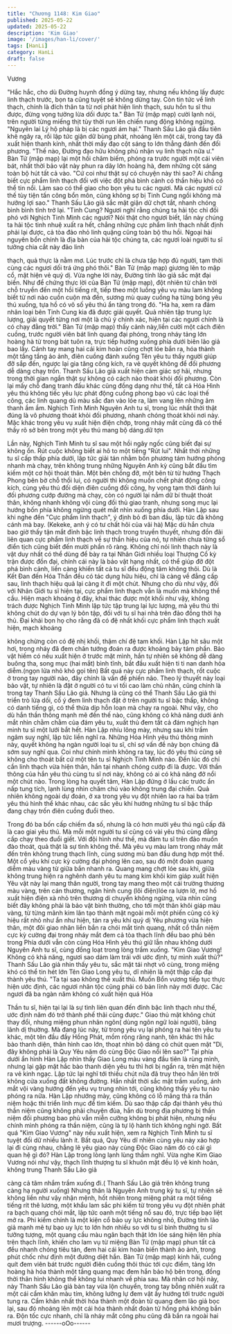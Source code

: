 ```yaml
---
title: "Chương 1148: Kim Giao"
published: 2025-05-22
updated: 2025-05-22
description: 'Kim Giao'
image: '/images/han-li/cover/'
tags: [HanLi]
category: HanLi
draft: false
---
```


Vương

"Hắc hắc, cho dù Đường huynh đồng ý dừng tay, nhưng nếu
không lấy được linh thạch trước, bọn ta cũng tuyệt sẽ không dừng
tay. Còn tin tức về linh thạch, chính là đích thân ta từ nơi phát hiện
linh thạch, sưu hồn tu sĩ thu được, đừng vọng tưởng lừa dối được
ta." Bàn Tử (mập mạp) cười lạnh nói, trên người từng miếng thịt
tùy thời run lên chiến rung động không ngừng.
"Nguyên lai Lý hộ pháp là bị các ngươi ám hại." Thanh Sấu Lão
giả đầu tiên khẽ ngây ra, rồi lập tức giận dữ bùng phát, nhoáng
lên một cái, trong tay đã xuất hiện thanh kính, nhất thời mấy đạo
cột sáng to lớn thẳng đánh đến đối phương.
"Thế nào, Đường đạo hữu không phủ nhận vụ linh thạch nữa ư."
Bàn Tử (mập mạp) lại một hồi châm biếm, phóng ra trước người
một cái viên bát, nhất thời bảo vật này phun ra dãy lớn hoàng hà,
đem những cột sáng toàn bộ hút tất cả vào.
"Cứ coi như thật sự có chuyện này thì sao? Ai chẳng biết cực
phẩm linh thạch đối với việc đột phá bình cảnh có thần hiệu khó
có thể tin nổi. Làm sao có thể giao cho bọn yêu tu các ngươi. Mà
các ngươi cứ thế tùy tiện tấn công bổn môn, cũng không sợ bị
Tinh Cung ngồi không mà hưởng lợi sao." Thanh Sấu Lão giả sắc
mặt giận dữ chợt tắt, nhanh chóng bình bình tĩnh trở lại.
"Tinh Cung? Ngươi nghĩ rằng chúng ta hải tộc chỉ đối phó với
Nghịch Tinh Minh các ngươi? Nói thật cho ngươi biết, lần này
chúng ta hải tộc tinh nhuệ xuất ra hết, chẳng những cực phẩm
linh thạch nhất định phải lại được, cả tòa đảo nhỏ linh quặng cũng
toàn bộ thu hồi. Ngoại hải nguyên bổn chính là địa bàn của hải tộc
chúng ta, các ngươi loài người tu sĩ tưởng chia cắt này đảo linh

thạch, quả thực là nằm mơ. Lúc trước chỉ là chưa tập hợp đủ
người, tạm thời cùng các ngươi dối trá ứng phó thôi."
Bàn Tử (mập mạp) giương lên to mập cổ, mặt hiện vẻ quỷ dị.
Vừa nghe lời này, Đường tính lão giả sắc mặt đại biến.
Như để chứng thực lời của Bàn Tử (mập mạp), đột nhiên từ chân
trời chỗ truyền đến một hồi tiếng rít, tiếp theo một luồng yêu vụ
màu lam không biết từ nơi nào cuồn cuộn mà đến, sương mù
quay cuồng hạ từng bóng yêu thú xuống, tựa hồ có vô số yêu thú
ẩn tàng trong đó.
"Ha ha, xem ra đám nhân loại bên Tinh Cung kia đã được giải
quyết. Quả nhiên tập trung lực lượng, giải quyết từng nơi một là
chủ ý chính xác, hiện tại các ngươi chính là có chạy đằng trời."
Bàn Tử (mập mạp) thấy cảnh này,liền cười một cách điên cuồng,
trước người viên bát linh quang đại phóng, trong nháy tảng lớn
hoàng hà từ trong bát tuôn ra, trực tiếp hướng xuống phía dưới
biên lão giả bao lấy. Cánh tay mang hai cái kim hoàn cũng chợt
lóe bắn ra, hóa thành một tầng tầng ảo ảnh, điên cuồng đánh
xuống
Tên yêu tu thấy người giúp đỡ sắp đến, ngược lại gia tăng công
kích, ra vẻ quyết không để đối phương dễ dàng chạy trốn. Thanh
Sấu Lão giả xuất hiện cảm giác sợ hãi, nhưng trong thời gian
ngắn thật sự không có cách nào thoát khỏi đối phương.
Còn lại mấy chỗ đang tranh đấu khác cũng đồng dạng như thế,
tất cả Hóa Hình yêu thú không tiếc yêu lực phát động cuồng
phong bạo vũ các loại thế công, các linh quang dủ màu sắc đan
vào lóe ra, làm vang lên những âm thanh ầm ầm.
Nghịch Tinh Minh Nguyên Anh tu sĩ, trong lúc nhất thời thật đúng
là vô phương thoát khỏi đối phương, nhanh chóng thoát khỏi nơi
này.
Mặc khác trong yêu vụ xuất hiện điện chớp, trong nháy mắt cũng
đã có thể thấy rõ sở bên trong một yêu thú mang bộ dáng.dữ tợn

Lần này, Nghịch Tinh Minh tu sĩ sau một hồi ngây ngốc cũng biết
đại sự không ổn. Rút cuộc không biết ai hô to một tiếng "Rút lui".
Nhất thời những tu sĩ cấp thấp phía dưới, lập tức giải tán nhằm
bốn phương tám hướng phóng nhanh mà chạy, trên không trung
những Nguyên Anh kỳ cũng bắt đầu tìm kiếm một cơ hội thoát
thân. Một bên chống đỡ, một bên từ từ hướng Thạch Phong bên
bờ chỗ thối lui, có người thì không muốn chết phát động công
kích, cùng yêu thú đối diện điên cuồng đối công, hy vọng tạm thời
đánh lui đối phương cướp đường mà chạy, còn có người lại nắm
dữ bí thuật thoát thân, không nhanh không vội cùng đối thủ giao
tranh, nhưng song mục lại hướng bốn phía không ngừng quét
mắt nhìn xuống phía dưới.
Hàn Lập sau khi nghe đến "Cực phẩm linh thạch", ý định bỏ đi
ban đầu, lập tức đã không cánh mà bay.
(Kekeke, anh ý có tư chất hôi của vãi hà)
Mặc dù hắn chưa bao giờ thấy tận mắt đỉnh bậc linh thạch trong
truyền thuyết, nhưng đồn đãi liên quan cực phẩm linh thạch về sự
thần hiệu của nó, tự nhiên chưa từng sổ điển tịch cũng biết đến
mười phần rõ ràng.
Không chỉ nói linh thạch này là vật duy nhất có thể dùng để bày ra
tại Nhân Giới nhiều loại Thượng Cổ kỳ trận được đồn đại, chính
cái này là bảo vật hạng nhất, có thể giúp đỡ đột phá bình cảnh,
liền càng khiến tất cả tu sĩ đều động tâm không thôi.
Dù là Kết Đan đến Hóa Thần đều có tác dụng hữu hiệu, chỉ là
càng về đẳng cấp sau, linh thạch hiệu quả lại càng ít đi một chút.
Nhưng cho dù như vậy, đối với Nhân Giới tu sĩ hiện tại, cực phẩm
linh thạch vẫn là muốn mà không thể cầu.
Hiện mạch khoáng ở đây, khai thác được một khối như vậy,
không trách được Nghịch Tinh Minh lập tức tập trung lại lực
lượng, mà yêu thú thì không chút do dự vạn lý bôn tập, đối với tu
sĩ hai nhà trên đảo đồng thời hạ thủ. Đại khái bọn họ cho rằng đã
có đệ nhất khối cực phẩm linh thạch xuất hiện, mạch khoáng

không chừng còn có đệ nhị khối, thậm chí đệ tam khối.
Hàn Lập hít sâu một hơi, trong nháy đã đem chân tướng đoán ra
được khoảng bảy tám phần.
Bảo vật hiếm có nếu xuất hiện ở trước mặt mình, hắn tự nhiên sẽ
không dễ dàng buông tha, song mục (hai mắt) bình tĩnh, bắt đầu
xuất hiện ti ti nan danh hỏa diễm.(ngọn lửa nhỏ khó gọi tên)
Bất quá này cực phẩm linh thạch, rốt cuộc ở trong tay người nào,
đây chính là vấn đề phiền não.
Theo lý thuyết này loại bảo vật, tự nhiên là đặt ở người có tu vi tối
cao làm chủ nhân, cũng chính là trong tay Thanh Sấu Lão giả.
Nhưng là cũng có thể Thanh Sấu Lão giả thi triển trò lừa dối, cố ý
đem linh thạch đặt ở trên người tu sĩ bậc thấp, không có danh
tiếng gì, có thể thừa dịp hỗn loạn mà chạy ra ngoài.
Như vậy, cho dù hắn thần thông mạnh mẽ đến thế nào, cũng
không có khả năng dưới ánh mắt nhìn chằm chằm của đám yêu
tu, xuất thủ đem tất cả đám nghịch hạn minh tu sĩ một lưới bắt
hết.
Hàn Lập nhíu lông mày, nhưng sau khi trầm ngâm suy nghĩ, lập
tức liền nghĩ ra.
Những Hóa Hình yêu thú thông minh này, quyết không hạ ngàn
người loại tu sĩ, chỉ sợ vấn đề này bọn chúng đã sớm suy nghĩ
qua. Coi như chính mình không ra tay, lúc đó yêu thú cũng sẽ
không cho thoát bất cứ một tên tu sĩ Nghịch Tinh Minh nào. Đến
lúc đó chỉ cần linh thạch vừa hiện thân, hắn tại nhanh chóng cướp
đi là được. Với thần thông của hắn yêu thú cùng tu sĩ nơi này,
không có ai có khả năng đở nổi một chút nào.
Trong lòng hạ quyết tâm, Hàn Lập đứng ở lầu các trước ẩn nấp
tung tích, lạnh lùng nhìn chăm chú vào không trung đại chiến.
Quả nhiên không ngoài dự đoán, ở xa trong yêu vụ đột nhiên lao
ra hai ba trăm yêu thú hình thể khác nhau, các sắc yêu khí hướng
những tu sĩ bậc thấp đang chạy trốn điên cuồng đuổi theo.

Trong đó ba bốn cấp chiếm đa số, nhưng là có hơn mười yêu thú
ngũ cấp đã là cao giai yêu thú. Mà mỗi một người tu sĩ cũng có
vài yêu thú cùng đẳng cấp chạy theo đuổi giết.
Với đội hình như thế, mà đám tu sĩ trên đảo muốn đào thoát, quả
thật là sự tình không thể.
Mà yêu vụ màu lam trong nháy mắt đến trên không trung thạch
lĩnh, cùng sương mù ban đầu dung hợp một thể. Một cổ yêu khí
cực kỳ cường đại phóng lên cao, sau đó một đoàn quang diễm
màu vàng từ giữa bắn nhanh ra.
Quang mang chợt lóe sau khi, giữa không trung hiện ra nghênh
danh yêu tu mang kim khôi kim giáp xuất hiện
Yêu vật này lại mang thân người, trong tay mang theo một cái
trường thương màu vàng, trên cán thương, ngân hình cung (lôi
điện)lóe ra lượn lờ, mơ hồ xuất hiện điện xà nhỏ trên thương di
chuyển không ngừng, vừa nhìn cũng biết đây không phải là bảo
vật bình thường, cho tới một thân khôi giáp màu vàng, từ từng
mãnh kim lân tạo thành mặt ngoài mỗi một phiến cũng có ký hiệu
rất nhỏ như ẩn như hiện, tản ra yêu khí quỷ dị
Yêu phương vừa hiện thân, một đôi giao nhãn liền bắn ra chói
mắt tinh quang, nhất cổ thần niệm cực kỳ cường đại trong nháy
mắt đem cả tòa thạch lĩnh đều bao phủ bên trong
Phía dưới vẫn còn cùng Hóa Hình yêu thú giữ lẫn nhau không
dưới Nguyên Anh tu sĩ, cùng đồng loạt trong lòng trầm xuống.
"Kim Giao Vương! Không có khả năng, ngươi sao dám làm trái với
ước định, tự mình xuất thủ?" Thanh Sấu Lão giả nhin thấy yêu tu,
sắc mặt tái nhợt vô cùng, trong miệng khó có thể tin hét lớn
Tên Giao Long yêu tu, dĩ nhiên là một thập cấp đại thành yêu thú.
"Ta tại sao không thể xuất thủ. Muốn Bổn vương tiếp tục thực hiện
ước định, các ngươi nhân tộc cũng phải có bản lĩnh này mới
được. Các ngươi đã ba ngàn năm không có xuất hiện quá Hóa

Thần tu sĩ, hiện tại lại là sự tình liên quan đến đỉnh bậc linh thạch
như thế, ước định năm đó trở thành phế thãi cũng được."
Giao thủ mặt không chút thay đổi, nhưng miệng phun nhân ngôn(
dùng ngôn ngữ loài người), băng lãnh dị thường.
Mà đang lúc này, từ trong yêu vụ lại phóng ra hai tên yêu tu khác,
một tên đầu đầy Hồng Phát, mồm rộng răng nanh, tên khác thì
hắc bào thanh diện, thân hình cao lớn, thoạt nhìn bộ dáng có chút
quen mặt
"Di, đây không phải là Quy Yêu năm đó cùng Độc Giao nổi lên
sao?"
Tại phía dưới ẩn hình Hàn Lập nhìn thấy Giao Long màu vàng
đầu tiên là rùng mình, nhưng lại gặp mặt hắc bào thanh diện yêu
tu thì hơi bị ngẩn ra, trên mặt hiện ra vẻ kinh ngạc. Lập tức lại
nghĩ tới thiếu chút nữa đã truy theo hắn lên trời không cửa xuống
đất không đường.
Hắn nhất thời sắc mặt trầm xuống, ánh mắt vội vàng hướng đến
yêu vụ trung nhìn tới, cũng không thấy yêu tu nào phóng ra nữa.
Hàn Lập nhướng mày, cũng không có lỗ mãng thả ra thần niệm
hoặc thi triển linh mục để tìm kiếm.
Dù sao thập cấp đại thành yêu thú thần niệm cũng không phải
chuyện đùa, hắn dù trong địa phương bị thần niệm đối phương
bao phủ vẫn miễn cưỡng không bị phát hiện, nhưng nếu chính
mình phóng ra thần niệm, cũng là tự lộ hành tích không nghi ngờ.
Bất quá "Kim Giao Vương" này nếu xuất hiện, xem ra Nghịch Tinh
Minh tu sĩ tuyệt đối dữ nhiều lành ít. Bất quá, Quy Yêu dĩ nhiên
cùng yêu này xảo hợp lại đi cùng nhau, chẳng lẽ yêu giao này
cùng Độc Giao năm đó có cái gì quan hệ gì đó?
Hàn Lập trong lòng lạnh lùng thầm nghĩ.
Vừa nghe Kim Giao Vương nói như vậy, thạch lĩnh thượng tu sĩ
khuôn mặt đều lộ vẻ kinh hoản, không trung Thanh Sấu Lão giả

càng cả tâm nhắm trầm xuống đi.( Thanh Sấu Lão giả trên không
trung càng hạ người xuống)
Nhưng thân là Nguyên Anh trung kỳ tu sĩ, tự nhiên sẽ không liền
như vậy nhận mệnh, hốt nhiên trong miệng phát ra một tiếng tiếng
rít thê lương, một khẩu lam sắc phi kiếm từ trong yêu vụ đột nhiên
phát ra bạch quang chói mắt, lập tức oanh một tiếng nổ sau đó,
trực tiếp bạo liệt mở ra.
Phi kiếm chính là một kiện cổ bảo uy lực không nhỏ, Đường tính
lão giả mạnh mẽ tự bạo uy lực to lớn hơn nhiều so với tu sĩ bình
thường tu sĩ tưởng tượng, một quang cầu màu ngân bạch thật
lớn lóe sáng hiện lên phía trên thạch lĩnh, khiến cho lam vụ từ
miệng Bàn Tử (mập mạp) phun tất cả đều nhanh chóng tiêu tán,
đem hai cái kim hoàn biến thành ảo ảnh, trong phút chốc như
định một đường diệt hắn.
Bàn Tử (mập mạp) kinh hãi, cuống quít đem viên bát trước người
điên cuồng thôi thúc tới cực điểm, tảng lớn hoàng hà hóa thành
một tầng quang mạc đem hắn bảo hộ bên trong, đồng thời thân
hình không thể không lui nhanh về phia sau.
Mà nhân cơ hội này, này Thanh Sấu Lão giả bàn tay vừa lộn
chuyển, trong tay bỗng nhiên xuất ra một cái cẩm khăn màu tím,
không lưỡng lự đem vật ấy hướng tới trước người tung ra.
Cẩm khăn nhất thời hóa thành một đoàn tử quang đem lão giả
bọc lại, sau đó nhoáng lên một cái hóa thành nhất đoàn tử hồng
phá không bắn ra.
Độn tốc cực nhanh, chỉ là nháy mắt công phu cũng đã bắn ra
ngoài hai mươi trượng.
------oOo------
